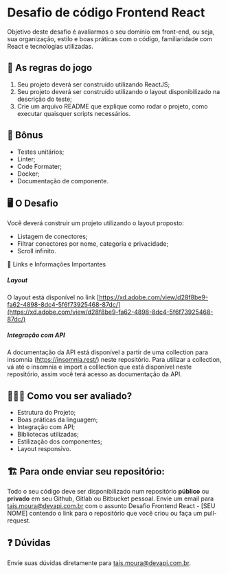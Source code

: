# Desafio de código Frontend React

Objetivo deste desafio é avaliarmos o seu domínio em front-end, ou seja, sua organização, estilo e boas práticas com o código, familiaridade com React e tecnologias utilizadas.

## 🚨 As regras do jogo

1. Seu projeto deverá ser construído utilizando ReactJS;
2. Seu projeto deverá ser construído utilizando o layout disponibilizado na descrição do teste;
3. Crie um arquivo README que explique como rodar o projeto, como executar quaisquer scripts necessários.
  
## 🎁 Bônus

- Testes unitários;
- Linter;
- Code Formater;
- Docker;
- Documentação de componente.

## 🖥 O Desafio

Você deverá construir um projeto utilizando o layout proposto:

- Listagem de conectores;
- Filtrar conectores por nome, categoria e privacidade; 
- Scroll infinito.

🔗 Links e Informações Importantes

##### Layout

O layout está disponível no link [https://xd.adobe.com/view/d28f8be9-fa62-4898-8dc4-5f6f73925468-87dc/](https://xd.adobe.com/view/d28f8be9-fa62-4898-8dc4-5f6f73925468-87dc/)

##### Integração com API

A documentação da API está disponível a partir de uma collection para insomnia (https://insomnia.rest/) neste repositório. Para utilizar a collection, vá até o insomnia e import a colllection que está disponível neste repositório, assim você terá acesso as documentação da API.

## 🕵🏻‍♂️ Como vou ser avaliado?

- Estrutura do Projeto;
- Boas práticas da linguagem;
- Integração com API;
- Bibliotecas utilizadas;
- Estilização dos componentes;
- Layout responsivo.

## 🏗 Para onde enviar seu repositório:

Todo o seu código deve ser disponibilizado num repositório **público** ou **privado** em seu Github, Gitlab ou Bitbucket 
pessoal. Envie um email para tais.moura@devapi.com.br com o assunto Desafio Frontend React - [SEU NOME] contendo o link para o repositório que você criou ou faça um pull-request.

## :question: Dúvidas

Envie suas dúvidas diretamente para tais.moura@devapi.com.br.



